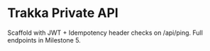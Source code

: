 # Trakka Private API
Scaffold with JWT + Idempotency header checks on /api/ping. Full endpoints in Milestone 5.
